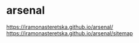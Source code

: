 # arsenal
https://iramonasteretska.github.io/arsenal/
https://iramonasteretska.github.io/arsenal/sitemap

